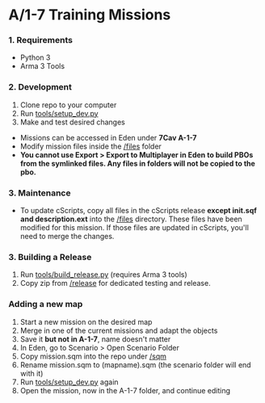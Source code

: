 # A/1-7 Training Missions

### 1. Requirements
- Python 3
- Arma 3 Tools

### 2. Development
1. Clone repo to your computer
2. Run [tools/setup_dev.py](tools/setup_dev.py)
3. Make and test desired changes

- Missions can be accessed in Eden under **7Cav A-1-7**
- Modify mission files inside the [/files](https://github.com/RaynorD/Alpha_1-7_Training/tree/master/files) folder
- **You cannot use Export > Export to Multiplayer in Eden to build PBOs from the symlinked files. Any files in folders will not be copied to the pbo.**

### 3. Maintenance
- To update cScripts, copy all files in the cScripts release **except init.sqf and description.ext** into the [/files](https://github.com/RaynorD/Alpha_1-7_Training/tree/master/files) directory. These files have been modified for this mission. If those files are updated in cScripts, you'll need to merge the changes.

### 3. Building a Release
1. Run [tools/build_release.py](tools/build_release.py) (requires Arma 3 tools)
2. Copy zip from [/release](https://github.com/RaynorD/Alpha_1-7_Training/tree/master/release) for dedicated testing and release.


### Adding a new map
1. Start a new mission on the desired map
2. Merge in one of the current missions and adapt the objects
3. Save it **but not in A-1-7**, name doesn't matter
4. In Eden, go to Scenario > Open Scenario Folder
5. Copy mission.sqm into the repo under [/sqm](https://github.com/RaynorD/Alpha_1-7_Training/tree/master/sqm)
6. Rename mission.sqm to (mapname).sqm (the scenario folder will end with it)
7. Run [tools/setup_dev.py](tools/setup_dev.py) again
8. Open the mission, now in the A-1-7 folder, and continue editing
